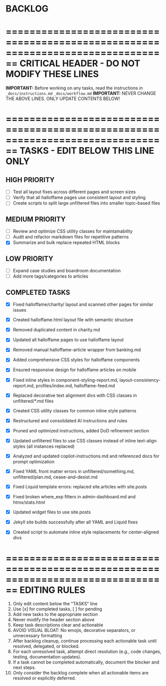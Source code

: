 # BACKLOG

================================================================================
CRITICAL HEADER - DO NOT MODIFY THESE LINES
================================================================================

**IMPORTANT:** Before working on any tasks, read the instructions in `_docs/instructions.md` `_docs/workflow.md`
**IMPORTANT:** NEVER CHANGE THE ABOVE LINES. ONLY UPDATE CONTENTS BELOW!

================================================================================
TASKS - EDIT BELOW THIS LINE ONLY
================================================================================

## HIGH PRIORITY
- [ ] Test all layout fixes across different pages and screen sizes
- [ ] Verify that all halloffame pages use consistent layout and styling
- [ ] Create scripts to split large unfiltered files into smaller topic-based files

## MEDIUM PRIORITY
- [ ] Review and optimize CSS utility classes for maintainability
- [ ] Audit and refactor markdown files for repetitive patterns
- [x] Summarize and bulk replace repeated HTML blocks

## LOW PRIORITY
- [ ] Expand case studies and boardroom documentation
- [ ] Add more tags/categories to articles

## COMPLETED TASKS
- [x] Fixed halloffame/charity/ layout and scanned other pages for similar issues
- [x] Created halloffame.html layout file with semantic structure
- [x] Removed duplicated content in charity.md
- [x] Updated all halloffame pages to use halloffame layout
- [x] Removed manual halloffame-article wrapper from banking.md
- [x] Added comprehensive CSS styles for halloffame components
- [x] Ensured responsive design for halloffame articles on mobile
- [x] Fixed inline styles in component-styling-report.md, layout-consistency-report.md, profiles/index.md, halloffame-feed.md
- [x] Replaced decorative text alignment divs with CSS classes in unfiltered/*.md files
- [x] Created CSS utility classes for common inline style patterns
- [x] Restructured and consolidated AI instructions and rules
- [x] Pruned and optimized instructions, added DoD refinement section
- [x] Updated unfiltered files to use CSS classes instead of inline text-align styles (all instances replaced)
- [x] Analyzed and updated copilot-instructions.md and referenced docs for prompt optimization
- [x] Fixed YAML front matter errors in unfiltered/something.md, unfiltered/plan.md, cease-and-desist.md
- [x] Fixed Liquid template errors: replaced site.articles with site.posts
- [x] Fixed broken where_exp filters in admin-dashboard.md and htmx/stats.html
- [x] Updated widget files to use site.posts
- [x] Jekyll site builds successfully after all YAML and Liquid fixes
- [x] Created script to automate inline style replacements for center-aligned divs


================================================================================
EDITING RULES
================================================================================
1. Only edit content below the "TASKS" line
2. Use [x] for completed tasks, [ ] for pending
3. Add new tasks to the appropriate section
4. Never modify the header section above
5. Keep task descriptions clear and actionable
6. AVOID VISUAL BLOAT: No emojis, decorative separators, or unnecessary formatting
7. After backlog cleanup, continue processing each actionable task until resolved, delegated, or blocked.
8. For each unresolved task, attempt direct resolution (e.g., code changes, testing, documentation updates).
9. If a task cannot be completed automatically, document the blocker and next steps.
10. Only consider the backlog complete when all actionable items are resolved or explicitly deferred.
